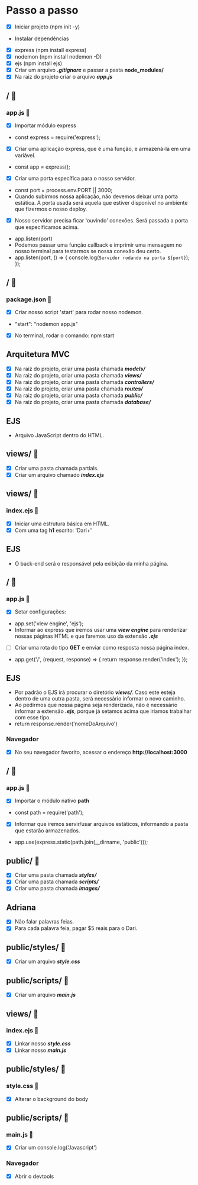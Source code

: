 # Passo a passo

- [x] Iniciar projeto (npm init -y)
- Instalar dependências
- [x] express (npm install express)
- [x] nodemon (npm install nodemon -D)
- [x] ejs (npm install ejs)
- [x] Criar um arquivo **_.gitignore_** e passar a pasta **node_modules/**
- [x] Na raiz do projeto criar o arquivo **_app.js_**

## / 📂

### app.js 📖

- [x] Importar módulo express
- const express = require('express');
- [x] Criar uma aplicação express, que é uma função, e armazená-la em uma variável.
- const app = express();
- [x] Criar uma porta específica para o nosso servidor.
- const port = process.env.PORT || 3000;
- Quando subirmos nossa aplicação, não devemos deixar uma porta estática. A porta usada será aquela que estiver disponível no ambiente que fizermos o nosso deploy.
- [x] Nosso servidor precisa ficar 'ouvindo' conexões. Será passada a porta que especificamos acima.
- app.listen(port)
- Podemos passar uma função callback e imprimir uma mensagem no nosso terminal para testarmos se nossa conexão deu certo.
- app.listen(port, () => {
  console.log(`Servidor rodando na porta ${port}`);
  });

## / 📂

### package.json 📖

- [x] Criar nosso script 'start' para rodar nosso nodemon.
- "start": "nodemon app.js"
- [x] No terminal, rodar o comando: npm start

## Arquitetura MVC

- [x] Na raiz do projeto, criar uma pasta chamada **_models/_**
- [x] Na raiz do projeto, criar uma pasta chamada **_views/_**
- [x] Na raiz do projeto, criar uma pasta chamada **_controllers/_**
- [x] Na raiz do projeto, criar uma pasta chamada **_routes/_**
- [x] Na raiz do projeto, criar uma pasta chamada **_public/_**
- [x] Na raiz do projeto, criar uma pasta chamada **_database/_**

## EJS

- Arquivo JavaScript dentro do HTML.

## views/ 📂

- [x] Criar uma pasta chamada partials.
- [x] Criar um arquivo chamado **_index.ejs_**

## views/ 📂

### index.ejs 📖

- [x] Iniciar uma estrutura básica em HTML.
- [x] Com uma tag **h1** escrito: 'Dari+'

## EJS

- O back-end será o responsável pela exibição da minha página.

## / 📂

### app.js 📖

- [x] Setar configurações:
- app.set('view engine', 'ejs');
- Informar ao express que iremos usar uma **_view engine_** para renderizar nossas páginas HTML e que faremos uso da extensão **_.ejs_**
- [ ] Criar uma rota do tipo **GET** e enviar como resposta nossa página index.
- app.get('/', (request, response) => {
  return response.render('index');
  });

## EJS

- Por padrão o EJS irá procurar o diretório **_views/_**. Caso este esteja dentro de uma outra pasta, será necessário informar o novo caminho.
- Ao pedirmos que nossa página seja renderizada, não é necessário informar a extensão **_.ejs_**, porque já setamos acima que iriamos trabalhar com esse tipo.
- return response.render('nomeDoArquivo')

### Navegador

- [x] No seu navegador favorito, acessar o endereço **http://localhost:3000**

## / 📂

### app.js 📖

- [x] Importar o módulo nativo **path**
- const path = require('path');
- [x] Informar que iremos servir/usar arquivos estáticos, informando a pasta que estarão armazenados.
- app.use(express.static(path.join(\_\_dirname, 'public')));

## public/ 📂

- [x] Criar uma pasta chamada **_styles/_**
- [x] Criar uma pasta chamada **_scripts/_**
- [x] Criar uma pasta chamada **_images/_**

## Adriana

- [x] Não falar palavras feias.
- [x] Para cada palavra feia, pagar $5 reais para o Dari.

## public/styles/ 📂

- [x] Criar um arquivo **_style.css_**

## public/scripts/ 📂

- [x] Criar um arquivo **_main.js_**

## views/ 📂

### index.ejs 📖

- [x] Linkar nosso **_style.css_**
- [x] Linkar nosso **_main.js_**

## public/styles/ 📂

### style.css 📖

- [x] Alterar o background do body

## public/scripts/ 📂

### main.js 📖

- [x] Criar um console.log('Javascript')

### Navegador

- [x] Abrir o devtools
